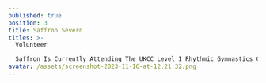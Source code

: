 ```yaml
---
published: true
position: 3
title: Saffron Severn
titles: >-
  Volunteer

  Saffron Is Currently Attending The UKCC Level 1 Rhythmic Gymnastics Coaching Course.
avatar: /assets/screenshot-2023-11-16-at-12.21.32.png
---
```

